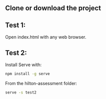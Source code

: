 ## Clone or download the project
## Test 1:
Open index.html with any web browser.

## Test 2: 
Install Serve with: 
```bash
npm install -g serve
```

From the hilton-assessment folder: 
```bash
serve -s test2
```
